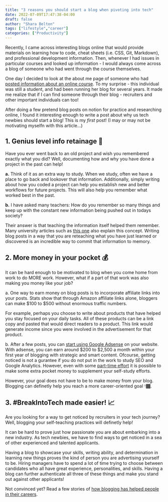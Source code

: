 ```yaml
---
title: "3 reasons you should start a blog when pivoting into tech"
date: 2022-07-09T17:47:38-04:00
draft: false
author: "Shara Belton"
tags: ["lifestyle","career"]
categories: ["Productivity"]
---
```

Recently, I came across interesting blogs online that would provide materials on learning how to code, cheat sheets (i.e. CSS, Git, Markdown), and professional development information. Then, whenever I had issues in particular courses and looked up information - I would always come across a blog of someone who had went through the course themselves.

One day I decided to look at the about me page of someone who had [posted information about an online course](https://xiaxii.github.io/2020/08/30/JPMorgan-Chase-Software-Engineering-Virtual-Internship-2-4/). To my surprise - this individual was still a student, and had been running her blog for several years. It made me realize that if I can find someone through their blog - recruiters and other important individuals can too!

After doing a few pretend blog posts on notion for practice and researching online, I found it interesting enough to write a post about why us tech newbies should start a blog! This is my <i>first</i> post! (I may or may not be motivating myselfn with this article...)

<h2> 1. Genius level info retainage 🧠</h2>

Have you ever went back to an old project and wish you remembered exactly what you did? Well, documenting how and why you have done a project in the past can help!

<b>a.</b> Think of it as an extra way to study. When we study, often we have a place to go back and lookover that information. Additionally, simply writing about how you coded a project can help you establish new and better workflows for future projects. This will also help you remember what worked best in the past. 

<b>b.</b> I have asked many teachers: How do you remember so many things and keep up with the constant new information being pushed out in todays society? 

Their answer is that teaching the information itself helped them remember. Many university articles such as [this one](https://medicine.llu.edu/academics/resources/brain-based-techniques-retention-information) also explain this concept. Writing blog posts in a way that you are reteaching what you have just learned or discovered is an incredible way to commit that information to memory.

<h2> 2. More money in your pocket 💰</h2>

It can be hard enough to be motivated to blog when you come home from work to do MORE work. However, what if a part of that work was also making you money like your job?

a. One way to earn money on blog posts is to incorporate affiliate links into your posts. Stats show that through Amazon affiliate links alone, bloggers can make $100 to $500 without enormous traffic numbers. 

For example, perhaps you choose to write about products that have helped you stay focused on your daily tasks. All of these products can be a link copy and pasted that would direct readers to a product. This link would generate income since you were involved in the advertisement for that product.

b. After a few posts, you can [start using Google Adsense](https://support.google.com/adsense/answer/9724?hl=en#policies) on your website. With adsense, you can earn around $200 to $2,500 a month within your first year of blogging with strategic and smart content. Ofcourse, getting noticed is not a gurantee if you do not put in the work to study SEO and Google Analytics. However, even with some [part-time effort](https://www.myforkinglife.com/how-i-work-full-time-and-blog-part-time/) it is possible to make some extra pocket money to supplement your self-study efforts.  

However, your goal does not have to be to make money from your blog. Blogging can definetly help you reach a more career-oriented goal 👇🏾.

<h2> 3. #BreakIntoTech made easier! 📈</h2>

Are you looking for a way to get noticed by recruiters in your tech journey? Well, blogging your self-teaching practices will definetly help!

It can be hard to prove just how passionate you are about embarking into a new industry. As tech newbies, we have to find ways to get noticed in a sea of other experienced and talented applicants. 

Having a blog to showcase your skills, writing ability, and determination in learning new things proves the kind of person you are advertising yourself to be. Hiring managers have to spend a lot of time trying to choose between candidates who all have great experience, personalities, and skills. Having a blog can further authenticate all three of these things and make you stand out against other applicants!

Not convinced yet? Read a few stories of [how blogging has helped people in their careers](https://www.quora.com/Can-blogging-lead-to-job-offers).